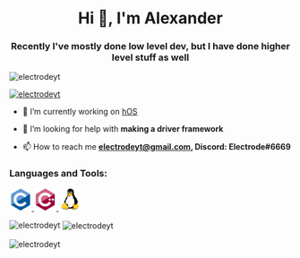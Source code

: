 <h1 align="center">Hi 👋, I'm Alexander</h1>
<h3 align="center">Recently I've mostly done low level dev, but I have done higher level stuff as well</h3>

<p align="left"> <img src="https://komarev.com/ghpvc/?username=electrodeyt&label=Profile%20views&color=0e75b6&style=flat" alt="electrodeyt" /> </p>

<p align="left"> <a href="https://github.com/ryo-ma/github-profile-trophy"><img src="https://github-profile-trophy.vercel.app/?username=electrodeyt" alt="electrodeyt" /></a> </p>

- 🔭 I’m currently working on [hOS](https://github.com/electrodeyt/hOS)

- 🤝 I’m looking for help with **making a driver framework**

- 📫 How to reach me **electrodeyt@gmail.com, Discord: Electrode#6669**

<h3 align="left">Languages and Tools:</h3>
<p align="left"> <a href="https://www.cprogramming.com/" target="_blank" rel="noreferrer"> <img src="https://raw.githubusercontent.com/devicons/devicon/master/icons/c/c-original.svg" alt="c" width="40" height="40"/> </a> <a href="https://www.w3schools.com/cpp/" target="_blank" rel="noreferrer"> <img src="https://raw.githubusercontent.com/devicons/devicon/master/icons/cplusplus/cplusplus-original.svg" alt="cplusplus" width="40" height="40"/> </a> <a href="https://www.linux.org/" target="_blank" rel="noreferrer"> <img src="https://raw.githubusercontent.com/devicons/devicon/master/icons/linux/linux-original.svg" alt="linux" width="40" height="40"/> </a> </p>

<p><img align="left" src="https://github-readme-stats.vercel.app/api/top-langs?username=electrodeyt&show_icons=true&locale=en&layout=compact" alt="electrodeyt" /></p>

<p>&nbsp;<img align="center" src="https://github-readme-stats.vercel.app/api?username=electrodeyt&show_icons=true&locale=en" alt="electrodeyt" /></p>

<p><img align="center" src="https://github-readme-streak-stats.herokuapp.com/?user=electrodeyt&" alt="electrodeyt" /></p>

